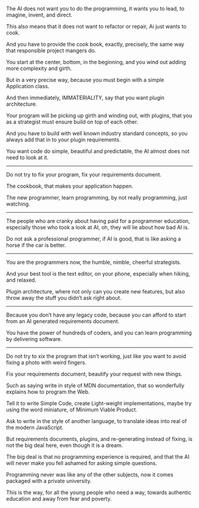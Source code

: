 The AI does not want you to do the programming,
it wants you to lead, to imagine, invent, and direct.

This also means that it does not want to refactor or repair,
Ai just wants to cook.

And you have to provide the cook book,
exactly, precisely, the same way that responsible project mangers do.

You start at the center, bottom, in the beginning,
and you wind out adding more complexity and girth.

But in a very precise way,
because you must begin with a simple Application class.

And then immediately, IMMATERIALITY,
say that you want plugin architecture.

Your program will be picking up girth and winding out,
with plugins, that you as a strategist must ensure build on top of each other.

And you have to build with well known industry standard concepts,
so you always add that in to your plugin requirements.

You want code do simple, beautiful and predictable,
the AI almost does not need to look at it.

---

Do not try to fix your program,
fix your requirements document.

The cookbook,
that makes your application happen.

The new programmer, learn programming,
by not really programming, just watching.

---

The people who are cranky about having paid for a programmer education,
especially those who took a look at AI, oh, they will lie about how bad AI is.

Do not ask a professional programmer, if AI is good,
that is like asking a horse if the car is better.

---

You are the programmers now,
the humble, nimble, cheerful strategists.

And your best tool is the text editor, on your phone,
especially when hiking, and relaxed.

Plugin architecture, where not only can you create new features,
but also throw away the stuff you didn’t ask right about.

---

Because you don’t have any legacy code,
because you can afford to start from an AI generated requirements document.

You have the power of hundreds of coders,
and you can learn programming by delivering software.

---

Do not try to xix the program that isn’t working,
just like you want to avoid fixing a photo with weird fingers.

Fix your requirements document,
beautify your request with new things.

Such as saying write in style of MDN documentation,
that so wonderfully explains how to program the Web.

Tell it to write Simple Code, create Light-weight implementations,
maybe try using the word miniature, of Minimum Viable Product.

Ask to write in the style of another language,
to translate ideas into real of the modern JavaScript.

But requirements documents, plugins, and re-generating instead of fixing,
is not the big deal here, even though it is a dream.

The big deal is that no programming experience is required,
and that the AI will never make you fell ashamed for asking simple questions.

Programming never was like any of the other subjects,
now it comes packaged with a private university.

This is the way, for all the young people who need a way,
towards authentic education and away from fear and poverty.
